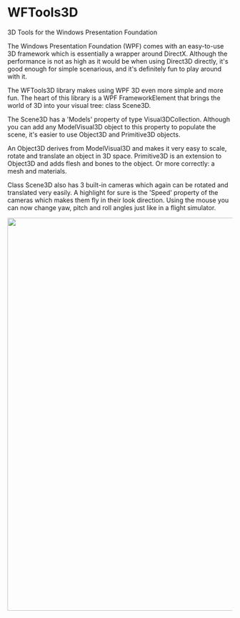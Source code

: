 # WFTools3D
3D Tools for the Windows Presentation Foundation

The Windows Presentation Foundation (WPF) comes with an easy-to-use 3D framework 
which is essentially a wrapper around DirectX. Although the performance is not as 
high as it would be when using Direct3D directly, it's good enough for simple 
scenarious, and it's definitely fun to play around with it.

The WFTools3D library makes using WPF 3D even more simple and more fun. 
The heart of this library is a WPF FrameworkElement that brings the world of 3D 
into your visual tree: class Scene3D.

The Scene3D has a 'Models' property of type Visual3DCollection. Although you can add
any ModelVisual3D object to this property to populate the scene, it's easier to use
Object3D and Primitive3D objects. 

An Object3D derives from ModelVisual3D and makes it very easy to scale, rotate and 
translate an object in 3D space. Primitive3D is an extension to Object3D and adds 
flesh and bones to the object. Or more correctly: a mesh and materials.

Class Scene3D also has 3 built-in cameras which again can be rotated and translated 
very easily. A highlight for sure is the 'Speed' property of the cameras which makes 
them fly in their look direction. Using the mouse you can now change yaw, pitch and 
roll angles just like in a flight simulator.

<img src="https://postimg.cc/3dyYD1rw" style="width:880px;">
